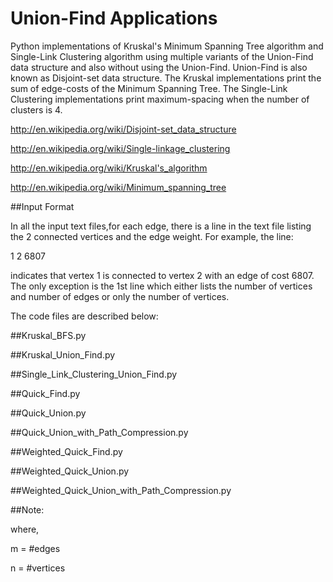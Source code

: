 Union-Find Applications
========

Python implementations of Kruskal's Minimum Spanning Tree algorithm and Single-Link Clustering algorithm 
using multiple variants of the Union-Find data structure and also without using the Union-Find.
Union-Find is also known as Disjoint-set data structure. 
The Kruskal implementations print the sum of edge-costs of the Minimum Spanning Tree. The Single-Link Clustering 
implementations print maximum-spacing when the number of clusters is 4.


http://en.wikipedia.org/wiki/Disjoint-set_data_structure

http://en.wikipedia.org/wiki/Single-linkage_clustering

http://en.wikipedia.org/wiki/Kruskal's_algorithm

http://en.wikipedia.org/wiki/Minimum_spanning_tree



##Input Format

In all the input text files,for each edge, there is a line in the text file listing the 2 connected vertices and the edge weight. For example, the line:

1 2 6807

indicates that vertex 1 is connected to vertex 2 with an edge of cost 6807.
The only exception is the 1st line which either lists the number of vertices and number of edges or 
only the number of vertices.


The code files are described below:

##Kruskal_BFS.py


##Kruskal_Union_Find.py


##Single_Link_Clustering_Union_Find.py


##Quick_Find.py


##Quick_Union.py


##Quick_Union_with_Path_Compression.py


##Weighted_Quick_Find.py


##Weighted_Quick_Union.py


##Weighted_Quick_Union_with_Path_Compression.py

##Note:


where,

m = #edges

n = #vertices
